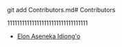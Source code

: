 git add Contributors.md# Contributors

111111111111111111111111111111111
- [Elon Aseneka Idiong'o](https://github.com/elonaire)